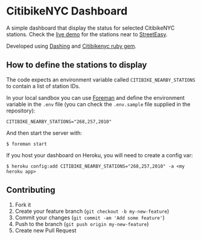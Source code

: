 # CitibikeNYC Dashboard

A simple dashboard that display the status for selected CitibikeNYC stations. Check the [live demo](http://se-citibike.herokuapp.com) for the stations near to [StreetEasy](http://streeteasy.com).

Developed using [Dashing](http://shopify.github.com/dashing) and [Citibikenyc ruby gem](http://github.com/edgar/citibikenyc).

## How to define the stations to display

The code expects an environment variable called `CITIBIKE_NEARBY_STATIONS` to contain a list of station IDs.

In your local sandbox you can use [Foreman](http://github.com/ddollar/foreman) and define the environment variable in the `.env` file (you can check the `.env.sample` file supplied in the repository):

    CITIBIKE_NEARBY_STATIONS="268,257,2010"

And then start the server with:

    $ foreman start

If you host your dashboard on Heroku, you will need to create a config var:

    $ heroku config:add CITIBIKE_NEARBY_STATIONS="268,257,2010" -a <my heroku app>

## Contributing

1. Fork it
2. Create your feature branch (`git checkout -b my-new-feature`)
3. Commit your changes (`git commit -am 'Add some feature'`)
4. Push to the branch (`git push origin my-new-feature`)
5. Create new Pull Request


